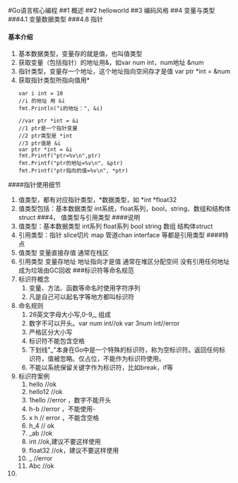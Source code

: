 #Go语言核心编程
##1 概述
##2 helloworld
##3 编码风格
##4 变量与类型
###4.1 变量数据类型
###4.8 指针
#### 基本介绍
1. 基本数据类型，变量存的就是值，也叫值类型
2. 获取变量（包括指针）的地址用&，如var num int，num地址 &num
3. 指针类型，变量存一个地址，这个地址指向空间存才是值 var ptr *int = &num
4. 获取指针类型所指向值用*
    ```
    var i int = 10
	//i 的地址 用 &i
	fmt.Println("i的地址：", &i)

	//var ptr *int = &i
	//1 ptr是一个指针变量
	//2 ptr类型是 *int
	//3 ptr值是 &i
	var ptr *int = &i
	fmt.Printf("ptr=%v\n",ptr)
	fmt.Printf("ptr的地址=%v\n", &ptr)
	fmt.Printf("ptr指向的值=%v\n", *ptr)
    ```
####指针使用细节
1. 值类型，都有对应指针类型，*数据类型，如 *int  *float32
2. 值类型包括：基本数据类型 int系统，float系列，bool，string、数组和结构体struct
###4， 值类型与引用类型
####说明
1. 值类型：基本数据类型 int系列 float系列 bool string 数组 结构体struct
2. 引用类型：指针 slice切片 map   管道chan   interface 等都是引用类型
####特点
1. 值类型 变量直接存值 通常在栈区
2. 引用类型 变量存地址 地址指向才是值 通常在堆区分配空间 没有引用任何地址成为垃圾由GC回收
###标识符等命名规范
1. 标识符概念
   1. 变量、方法、函数等命名时使用字符序列
   2. 凡是自己可以起名字等地方都叫标识符
2. 命名规则
   1. 26英文字母大小写,0-9,_ 组成
   2. 数字不可以开头。var num int//ok var 3num int//error
   3. 严格区分大小写
   4. 标识符不能包含空格
   5. 下划线"_"本身在Go中是一个特殊的标识符，称为空标识符。返回任何标识符，值被忽略。仅占位，不能作为标识符使用。
   6. 不能以系统保留关键字作为标识符，比如break，if等
3. 标识符案例
   1. hello //ok
   2. hello12 //ok
   3. 1hello //error ，数字不能开头
   4. h-b //error ，不能使用-
   5. x h // error ，不能含空格
   6. h_4 // ok
   7. _ab //ok
   8. int //ok,建议不要这样使用
   9. float32 //ok，建议不要这样使用
   10. _ //error
   11. Abc //ok
4. 